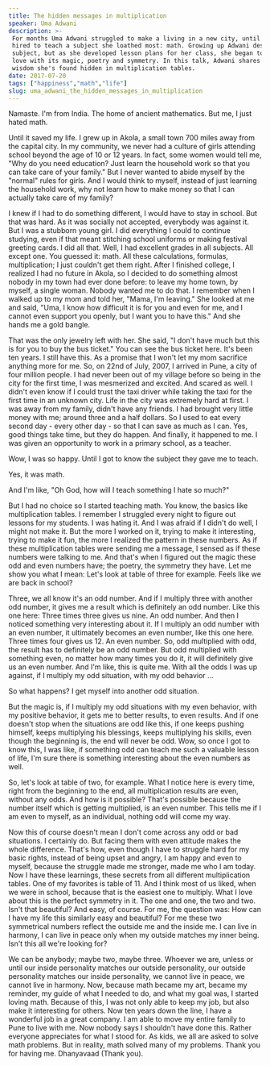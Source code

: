 ```yaml
---
title: The hidden messages in multiplication
speaker: Uma Adwani
description: >-
 For months Uma Adwani struggled to make a living in a new city, until she was
 hired to teach a subject she loathed most: math. Growing up Adwani despised the
 subject, but as she developed lesson plans for her class, she began to fall in
 love with its magic, poetry and symmetry. In this talk, Adwani shares the secret
 wisdom she's found hidden in multiplication tables.
date: 2017-07-20
tags: ["happiness","math","life"]
slug: uma_adwani_the_hidden_messages_in_multiplication
---
```


Namaste. I'm from India. The home of ancient mathematics. But me, I just hated math.

Until it saved my life. I grew up in Akola, a small town 700 miles away from the capital
city. In my community, we never had a culture of girls attending school beyond the age of
10 or 12 years. In fact, some women would tell me, "Why do you need education? Just learn
the household work so that you can take care of your family." But I never wanted to abide
myself by the "normal" rules for girls. And I would think to myself, instead of just
learning the household work, why not learn how to make money so that I can actually take
care of my family? 

I knew if I had to do something different, I would have to stay in school. But that was
hard. As it was socially not accepted, everybody was against it. But I was a stubborn
young girl. I did everything I could to continue studying, even if that meant stitching
school uniforms or making festival greeting cards. I did all that. Well, I had excellent
grades in all subjects. All except one. You guessed it: math. All these calculations,
formulas, multiplication; I just couldn't get them right. After I finished college, I
realized I had no future in Akola, so I decided to do something almost nobody in my town
had ever done before: to leave my home town, by myself, a single woman. Nobody wanted me
to do that. I remember when I walked up to my mom and told her, "Mama, I'm leaving." She
looked at me and said, "Uma, I know how difficult it is for you and even for me, and I
cannot even support you openly, but I want you to have this." And she hands me a gold
bangle.

That was the only jewelry left with her. She said, "I don't have much but this is for you
to buy the bus ticket." You can see the bus ticket here. It's been ten years. I still have
this. As a promise that I won't let my mom sacrifice anything more for me. So, on 22nd of
July, 2007, I arrived in Pune, a city of four million people. I had never been out of my
village before so being in the city for the first time, I was mesmerized and excited. And
scared as well. I didn't even know if I could trust the taxi driver while taking the taxi
for the first time in an unknown city. Life in the city was extremely hard at first. I was
away from my family, didn't have any friends. I had brought very little money with me;
around three and a half dollars. So I used to eat every second day - every other day - so
that I can save as much as I can. Yes, good things take time, but they do happen. And
finally, it happened to me. I was given an opportunity to work in a primary school, as a
teacher.

Wow, I was so happy. Until I got to know the subject they gave me to teach.

Yes, it was math. 

And I'm like, "Oh God, how will I teach something I hate so much?" 

But I had no choice so I started teaching math. You know, the basics like multiplication
tables. I remember I struggled every night to figure out lessons for my students. I was
hating it. And I was afraid if I didn't do well, I might not make it. But the more I
worked on it, trying to make it interesting, trying to make it fun, the more I realized
the pattern in these numbers. As if these multiplication tables were sending me a message,
I sensed as if these numbers were talking to me. And that's when I figured out the magic
these odd and even numbers have; the poetry, the symmetry they have. Let me show you what
I mean: Let's look at table of three for example. Feels like we are back in school?

Three, we all know it's an odd number. And if I multiply three with another odd number, it
gives me a result which is definitely an odd number. Like this one here: Three times three
gives us nine. An odd number. And then I noticed something very interesting about it. If
I multiply an odd number with an even number, it ultimately becomes an even number, like
this one here. Three times four gives us 12. An even number. So, odd multiplied with odd,
the result has to definitely be an odd number. But odd multiplied with something even, no
matter how many times you do it, it will definitely give us an even number. And I'm like,
this is quite me. With all the odds I was up against, if I multiply my odd situation, with
my odd behavior ... 

So what happens? I get myself into another odd situation. 

But the magic is, if I multiply my odd situations with my even behavior, with my positive
behavior, it gets me to better results, to even results. And if one doesn't stop when the
situations are odd like this, if one keeps pushing himself, keeps multiplying his
blessings, keeps multiplying his skills, even though the beginning is, the end will never
be odd. Wow, so once I got to know this, I was like, if something odd can teach me such a
valuable lesson of life, I'm sure there is something interesting about the even numbers as
well. 

So, let's look at table of two, for example. What I notice here is every time, right from
the beginning to the end, all multiplication results are even, without any odds. And how
is it possible? That's possible because the number itself which is getting multiplied, is
an even number. This tells me if I am even to myself, as an individual, nothing odd will
come my way. 

Now this of course doesn't mean I don't come across any odd or bad situations. I certainly
do. But facing them with even attitude makes the whole difference. That's how, even though
I have to struggle hard for my basic rights, instead of being upset and angry, I am happy
and even to myself, because the struggle made me stronger, made me who I am today. Now I
have these learnings, these secrets from all different multiplication tables. One of my
favorites is table of 11. And I think most of us liked, when we were in school, because
that is the easiest one to multiply. What I love about this is the perfect symmetry in it.
The one and one, the two and two. Isn't that beautiful? And easy, of course. For me, the
question was: How can I have my life this similarly easy and beautiful? For me these two
symmetrical numbers reflect the outside me and the inside me. I can live in harmony, I can
live in peace only when my outside matches my inner being. Isn't this all we're looking
for?

We can be anybody; maybe two, maybe three. Whoever we are, unless or until our inside
personality matches our outside personality, our outside personality matches our inside
personality, we cannot live in peace, we cannot live in harmony. Now, because math became
my art, became my reminder, my guide of what I needed to do, and what my goal was, I
started loving math. Because of this, I was not only able to keep my job, but also make it
interesting for others. Now ten years down the line, I have a wonderful job in a great
company. I am able to move my entire family to Pune to live with me. Now nobody says I
shouldn't have done this. Rather everyone appreciates for what I stood for. As kids, we
all are asked to solve math problems. But in reality, math solved many of my problems.
Thank you for having me. Dhanyavaad (Thank you). 

<!--
ad_duration=0
event="TED@UPS"
external_start_time=0
intro_duration=0
is_subtitle_required="False"
is_talk_featured="False"
language="en"
language_swap="False"
native_language="en"
number_of_related_talks=3
number_of_speakers=1
number_of_subtitled_videos=0
number_of_tags=3
number_of_talk_download_languages=3
number_of_talk_more_resources=0
number_of_talk_recommendations=0
number_of_talks_take_actions=0
post_ad_duration=0
published_timestamp="2018-05-07 21:43:38"
recording_date="2017-07-20"
speaker_description="Numbers romantic"
speaker_is_published=0
speaker_name="Uma Adwani"
talk_name="The hidden messages in multiplication"
talks_tags=["happiness","math","life"]
url_photo_speaker="https://pe.tedcdn.com/images/ted/ea9a6f759c4dc61a23579c9a824c80a1311b1b5c_254x191.jpg"
url_photo_talk="https://s3.amazonaws.com/talkstar-photos/uploads/f5567587-3bed-4b52-bca2-14024a3bcaa6/UmaAdwani_2017S-embed.jpg"
url_webpage="https://www.ted.com/talks/uma_adwani_the_hidden_messages_in_multiplication"
video_type_name="TED Institute Talk"
-->